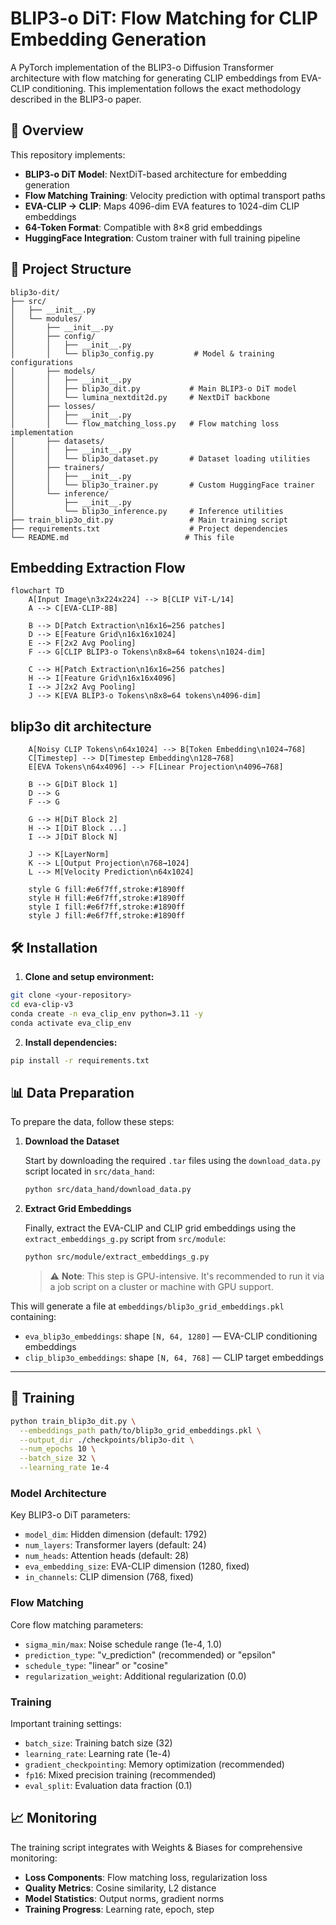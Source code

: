 # BLIP3-o DiT: Flow Matching for CLIP Embedding Generation

A PyTorch implementation of the BLIP3-o Diffusion Transformer architecture with flow matching for generating CLIP embeddings from EVA-CLIP conditioning. This implementation follows the exact methodology described in the BLIP3-o paper.

## 🚀 Overview

This repository implements:
- **BLIP3-o DiT Model**: NextDiT-based architecture for embedding generation
- **Flow Matching Training**: Velocity prediction with optimal transport paths  
- **EVA-CLIP → CLIP**: Maps 4096-dim EVA features to 1024-dim CLIP embeddings
- **64-Token Format**: Compatible with 8×8 grid embeddings
- **HuggingFace Integration**: Custom trainer with full training pipeline

## 📁 Project Structure

```
blip3o-dit/
├── src/
│   ├── __init__.py
│   └── modules/
│       ├── __init__.py
│       ├── config/
│       │   ├── __init__.py
│       │   └── blip3o_config.py         # Model & training configurations
│       ├── models/
│       │   ├── __init__.py
│       │   ├── blip3o_dit.py           # Main BLIP3-o DiT model
│       │   └── lumina_nextdit2d.py     # NextDiT backbone
│       ├── losses/
│       │   ├── __init__.py
│       │   └── flow_matching_loss.py   # Flow matching loss implementation
│       ├── datasets/
│       │   ├── __init__.py
│       │   └── blip3o_dataset.py       # Dataset loading utilities
│       ├── trainers/
│       │   ├── __init__.py
│       │   └── blip3o_trainer.py       # Custom HuggingFace trainer
│       └── inference/
│           ├── __init__.py
│           └── blip3o_inference.py     # Inference utilities
├── train_blip3o_dit.py                 # Main training script
├── requirements.txt                    # Project dependencies
└── README.md                          # This file
```

## Embedding Extraction Flow
```mermaid
flowchart TD
    A[Input Image\n3x224x224] --> B[CLIP ViT-L/14]
    A --> C[EVA-CLIP-8B]
    
    B --> D[Patch Extraction\n16x16=256 patches]
    D --> E[Feature Grid\n16x16x1024]
    E --> F[2x2 Avg Pooling]
    F --> G[CLIP BLIP3-o Tokens\n8x8=64 tokens\n1024-dim]
    
    C --> H[Patch Extraction\n16x16=256 patches]
    H --> I[Feature Grid\n16x16x4096]
    I --> J[2x2 Avg Pooling]
    J --> K[EVA BLIP3-o Tokens\n8x8=64 tokens\n4096-dim]
```

## blip3o dit architecture
```mermaid
    A[Noisy CLIP Tokens\n64x1024] --> B[Token Embedding\n1024→768]
    C[Timestep] --> D[Timestep Embedding\n128→768]
    E[EVA Tokens\n64x4096] --> F[Linear Projection\n4096→768]
    
    B --> G[DiT Block 1]
    D --> G
    F --> G
    
    G --> H[DiT Block 2]
    H --> I[DiT Block ...]
    I --> J[DiT Block N]
    
    J --> K[LayerNorm]
    K --> L[Output Projection\n768→1024]
    L --> M[Velocity Prediction\n64x1024]
    
    style G fill:#e6f7ff,stroke:#1890ff
    style H fill:#e6f7ff,stroke:#1890ff
    style I fill:#e6f7ff,stroke:#1890ff
    style J fill:#e6f7ff,stroke:#1890ff
```

## 🛠️ Installation

1. **Clone and setup environment:**
```bash
git clone <your-repository>
cd eva-clip-v3
conda create -n eva_clip_env python=3.11 -y
conda activate eva_clip_env
```

2. **Install dependencies:**
```bash
pip install -r requirements.txt
```


## 📊 Data Preparation

To prepare the data, follow these steps:

1. **Download the Dataset**

   Start by downloading the required `.tar` files using the `download_data.py` script located in `src/data_hand`:

   ```bash
   python src/data_hand/download_data.py
   ```

2. **Extract Grid Embeddings**

   Finally, extract the EVA-CLIP and CLIP grid embeddings using the `extract_embeddings_g.py` script from `src/module`:

   ```bash
   python src/module/extract_embeddings_g.py
   ```

   > ⚠️ **Note**: This step is GPU-intensive. It's recommended to run it via a job script on a cluster or machine with GPU support.

This will generate a file at `embeddings/blip3o_grid_embeddings.pkl` containing:

* `eva_blip3o_embeddings`: shape `[N, 64, 1280]` — EVA-CLIP conditioning embeddings
* `clip_blip3o_embeddings`: shape `[N, 64, 768]` — CLIP target embeddings

---






## 🎯 Training



```bash
python train_blip3o_dit.py \
  --embeddings_path path/to/blip3o_grid_embeddings.pkl \
  --output_dir ./checkpoints/blip3o-dit \
  --num_epochs 10 \
  --batch_size 32 \
  --learning_rate 1e-4
```

### Model Architecture

Key BLIP3-o DiT parameters:
- `model_dim`: Hidden dimension (default: 1792)
- `num_layers`: Transformer layers (default: 24) 
- `num_heads`: Attention heads (default: 28)
- `eva_embedding_size`: EVA-CLIP dimension (1280, fixed)
- `in_channels`: CLIP dimension (768, fixed)

### Flow Matching

Core flow matching parameters:
- `sigma_min/max`: Noise schedule range (1e-4, 1.0)
- `prediction_type`: "v_prediction" (recommended) or "epsilon"
- `schedule_type`: "linear" or "cosine"
- `regularization_weight`: Additional regularization (0.0)

### Training

Important training settings:
- `batch_size`: Training batch size (32)
- `learning_rate`: Learning rate (1e-4)
- `gradient_checkpointing`: Memory optimization (recommended)
- `fp16`: Mixed precision training (recommended)
- `eval_split`: Evaluation data fraction (0.1)

## 📈 Monitoring

The training script integrates with Weights & Biases for comprehensive monitoring:

- **Loss Components**: Flow matching loss, regularization loss
- **Quality Metrics**: Cosine similarity, L2 distance
- **Model Statistics**: Output norms, gradient norms
- **Training Progress**: Learning rate, epoch, step



